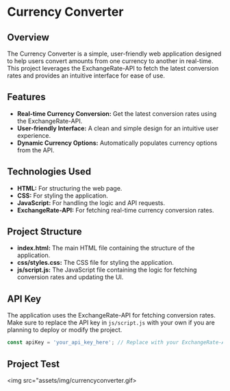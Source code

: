 # Currency Converter

## Overview
The Currency Converter is a simple, user-friendly web application designed to help users convert amounts from one currency to another in real-time. This project leverages the ExchangeRate-API to fetch the latest conversion rates and provides an intuitive interface for ease of use.

## Features
- **Real-time Currency Conversion:** Get the latest conversion rates using the ExchangeRate-API.
- **User-friendly Interface:** A clean and simple design for an intuitive user experience.
- **Dynamic Currency Options:** Automatically populates currency options from the API.

## Technologies Used
- **HTML:** For structuring the web page.
- **CSS:** For styling the application.
- **JavaScript:** For handling the logic and API requests.
- **ExchangeRate-API:** For fetching real-time currency conversion rates.

## Project Structure
- **index.html:** The main HTML file containing the structure of the application.
- **css/styles.css:** The CSS file for styling the application.
- **js/script.js:** The JavaScript file containing the logic for fetching conversion rates and updating the UI.

## API Key
The application uses the ExchangeRate-API for fetching conversion rates. Make sure to replace the API key in `js/script.js` with your own if you are planning to deploy or modify the project.

```javascript
const apiKey = 'your_api_key_here'; // Replace with your ExchangeRate-API key
```

## Project Test
<img src="assets/img/currencyconverter.gif>
